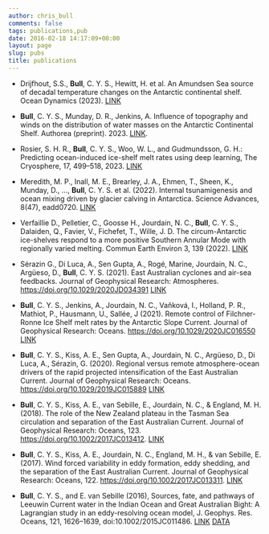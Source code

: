 ```yaml
---
author: chris_bull
comments: false
tags: publications,pub
date: 2016-02-18 14:17:09+00:00
layout: page
slug: pubs
title: publications
---
```


* Drijfhout, S.S., **Bull**, C. Y. S., Hewitt, H. et al. An Amundsen Sea source of decadal temperature changes on the Antarctic continental shelf. Ocean Dynamics (2023). [LINK](https://link.springer.com/article/10.1007/s10236-023-01587-3)

* **Bull**, C. Y. S., Munday, D. R., Jenkins, A. Influence of topography and winds on the distribution of water masses on the Antarctic Continental Shelf. Authorea (preprint). 2023. [LINK](https://www.authorea.com/users/22198/articles/659291-influence-of-topography-and-winds-on-the-distribution-of-water-masses-on-the-antarctic-continental-shelf).

* Rosier, S. H. R., **Bull**, C. Y. S., Woo, W. L., and Gudmundsson, G. H.: Predicting ocean-induced ice-shelf melt rates using deep learning, The Cryosphere, 17, 499–518, 2023. [LINK](https://tc.copernicus.org/articles/17/499/2023/tc-17-499-2023.html)

* Meredith, M. P., Inall, M. E., Brearley, J. A., Ehmen, T., Sheen, K., Munday, D., ..., **Bull**, C. Y. S. et al. (2022). Internal tsunamigenesis and ocean mixing driven by glacier calving in Antarctica. Science Advances, 8(47), eadd0720. [LINK](https://doi.org/10.1126/sciadv.add0720)

* Verfaillie D., Pelletier, C., Goosse H., Jourdain, N. C., **Bull**, C. Y. S., Dalaiden, Q., Favier, V., Fichefet, T., Wille, J. D. The circum-Antarctic ice-shelves respond to a more positive Southern Annular Mode with regionally varied melting. Commun Earth Environ 3, 139 (2022). [LINK](https://www.nature.com/articles/s43247-022-00458-x)

* Sérazin G., Di Luca, A., Sen Gupta, A., Rogé, Marine, Jourdain, N. C., Argüeso, D., **Bull**, C. Y. S. (2021). East Australian cyclones and air-sea feedbacks. Journal of Geophysical Research: Atmospheres. https://doi.org/10.1029/2020JD034391 [LINK](https://agupubs.onlinelibrary.wiley.com/doi/10.1029/2020JD034391)

* **Bull**, C. Y. S., Jenkins, A., Jourdain, N. C., Vaňková, I., Holland, P. R., Mathiot, P., Hausmann, U., Sallée, J (2021). Remote control of Filchner‐Ronne Ice Shelf melt rates by the Antarctic Slope Current. Journal of Geophysical Research: Oceans. https://doi.org/10.1029/2020JC016550 [LINK](https://agupubs.onlinelibrary.wiley.com/doi/10.1029/2020JC016550)

* **Bull**, C. Y. S., Kiss, A. E., Sen Gupta, A., Jourdain, N. C., Argüeso, D., Di Luca, A., Sérazin, G. (2020). Regional versus remote atmosphere-ocean drivers of the rapid projected intensification of the East Australian Current.  Journal of Geophysical Research: Oceans. https://doi.org/10.1029/2019JC015889 [LINK](https://agupubs.onlinelibrary.wiley.com/doi/10.1029/2019JC015889)

* **Bull**, C. Y. S., Kiss, A. E., van Sebille, E., Jourdain, N. C., & England, M. H. (2018). The role of the New Zealand plateau in the Tasman Sea circulation and separation of the East Australian Current. Journal of Geophysical Research: Oceans, 123. https://doi.org/10.1002/2017JC013412. [LINK](http://onlinelibrary.wiley.com/doi/10.1002/2017JC013412/full)

* **Bull**, C. Y. S., Kiss, A. E., Jourdain, N. C., England, M. H., & van Sebille, E. (2017). Wind forced variability in eddy formation, eddy shedding, and the separation of the East Australian Current. Journal of Geophysical Research: Oceans, 122. https://doi.org/10.1002/2017JC013311. [LINK](http://onlinelibrary.wiley.com/doi/10.1002/2017JC013311/full)

* **Bull**, C. Y. S., and E. van Sebille (2016), Sources, fate, and pathways of Leeuwin Current water in the Indian Ocean and Great Australian Bight: A Lagrangian study in an eddy-resolving ocean model, J. Geophys. Res. Oceans, 121, 1626–1639, doi:10.1002/2015JC011486. [LINK](http://doi.org/10.1002/2015JC011486) [DATA](https://researchdata.ands.org.au/lagrangian-drifter-output-forced-tropac01/472299)
